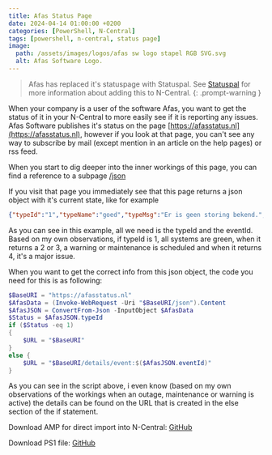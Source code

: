 ```yaml
---
title: Afas Status Page
date: 2024-04-14 01:00:00 +0200
categories: [PowerShell, N-Central]
tags: [powershell, n-central, status page]
image:
  path: /assets/images/logos/afas sw logo stapel RGB SVG.svg
  alt: Afas Software Logo.
---
```

> Afas has replaced it's statuspage with Statuspal. See [Statuspal](https://www.decomputeur.nl/posts/Statuspal-Status-Page/) for more information about adding this to N-Central.
{: .prompt-warning }

When your company is a user of the software Afas, you want to get the status of it in your N-Central to more easily see if it is reporting any issues.
Afas Software publishes it's status on the page [https://afasstatus.nl](https://afasstatus.nl), however if you look at that page, you can't see any way to subscribe by mail (except mention in an article on the help pages) or rss feed.

When you start to dig deeper into the inner workings of this page, you can find a reference to a subpage [/json](https://afasstatus.nl/json)

If you visit that page you immediately see that this page returns a json object with it's current state, like for example

```json
{"typeId":"1","typeName":"goed","typeMsg":"Er is geen storing bekend.","eventId":null}
```

As you can see in this example, all we need is the typeId and the eventId.
Based on my own observations, if typeId is 1, all systems are green, when it returns a 2 or 3, a warning or maintenance is scheduled and when it returns 4, it's a major issue.

When you want to get the correct info from this json object, the code you need for this is as following:

```powershell
$BaseURI = "https://afasstatus.nl"
$AfasData = (Invoke-WebRequest -Uri "$BaseURI/json").Content
$AfasJSON = ConvertFrom-Json -InputObject $AfasData
$Status = $AfasJSON.typeId
if ($Status -eq 1)
{
    $URL = "$BaseURI"
}
else {
    $URL = "$BaseURI/details/event:$($AfasJSON.eventId)"
}
```

As you can see in the script above, i even know (based on my own observations of the workings when an outage, maintenance or warning is active) the details can be found on the URL that is created in the else section of the if statement.

Download AMP for direct import into N-Central: [GitHub](https://github.com/eagle00789/N-Central/blob/master/Afas%20Status%20Page/Afas%20Status.amp)

Download PS1 file: [GitHub](https://github.com/eagle00789/N-Central/blob/master/Afas%20Status%20Page/Afas%20Status.ps1)